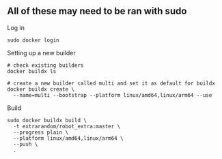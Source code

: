 ## All of these may need to be ran with sudo

Log in
```shell
sudo docker login
```

Setting up a new builder
```shell
# check existing builders
docker buildx ls

# create a new builder called multi and set it as default for buildx
docker buildx create \
  --name=multi --bootstrap --platform linux/amd64,linux/arm64 --use

```

Build
```shell
sudo docker buildx build \
  -t extrarandom/robot_extra:master \
  --progress plain \
  --platform linux/amd64,linux/arm64 \
  --push \
  .
```